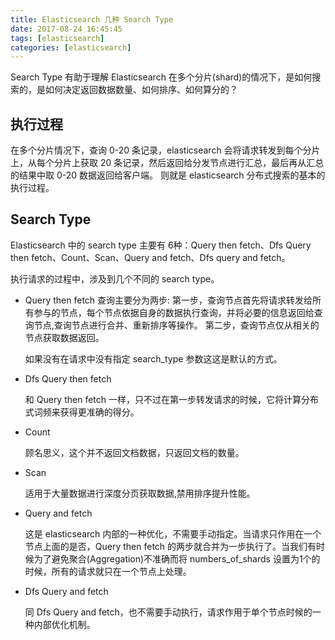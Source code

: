 ```yaml
---
title: Elasticsearch 几种 Search Type 
date: 2017-08-24 16:45:45
tags: [elasticsearch]
categories: [elasticsearch]
---
```


Search Type 有助于理解 Elasticsearch 在多个分片(shard)的情况下，是如何搜索的，是如何决定返回数据数量、如何排序、如何算分的？

## 执行过程

在多个分片情况下，查询 0-20 条记录，elasticsearch 会将请求转发到每个分片上，从每个分片上获取 20 条记录，然后返回给分发节点进行汇总，最后再从汇总的结果中取 0-20 数据返回给客户端。
则就是 elasticsearch 分布式搜索的基本的执行过程。

## Search Type

Elasticsearch 中的 search type 主要有 6种：Query then fetch、Dfs Query then fetch、Count、Scan、Query and fetch、Dfs query and fetch。

执行请求的过程中，涉及到几个不同的 search type。

- Query then fetch
	查询主要分为两步:
	第一步，查询节点首先将请求转发给所有参与的节点，每个节点依据自身的数据执行查询，并将必要的信息返回给查询节点,查询节点进行合并、重新排序等操作。
	第二步，查询节点仅从相关的节点获取数据返回。

	如果没有在请求中没有指定 search_type 参数这这是默认的方式。

- Dfs Query then fetch

	和 Query then fetch 一样，只不过在第一步转发请求的时候，它将计算分布式词频来获得更准确的得分。

- Count

	顾名思义，这个并不返回文档数据，只返回文档的数量。

- Scan

	适用于大量数据进行深度分页获取数据,禁用排序提升性能。

- Query and fetch

	这是 elasticsearch 内部的一种优化，不需要手动指定。当请求只作用在一个节点上面的是否，Query then fetch 的两步就合并为一步执行了。当我们有时候为了避免聚合(Aggregation)不准确而将 numbers_of_shards 设置为1个的时候，所有的请求就只在一个节点上处理。

- Dfs Query and fetch

	同 Dfs Query and fetch，也不需要手动执行，请求作用于单个节点时候的一种内部优化机制。
